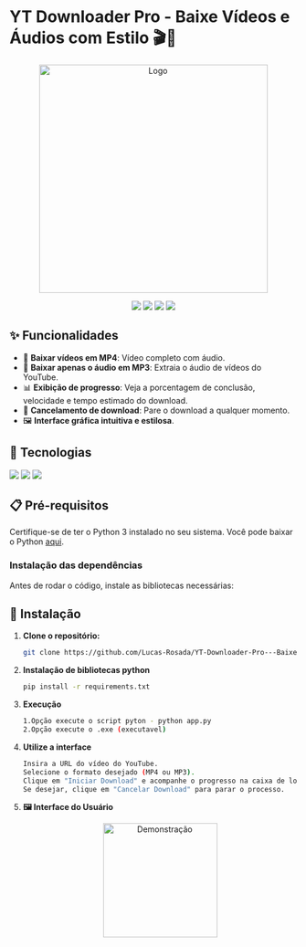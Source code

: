 # YT Downloader Pro - Baixe Vídeos e Áudios com Estilo 🎬🎵

<p align="center">
   <img src="url" width="400" height="400" alt="Logo"/> 
</p>

<p align="center">
  <img src="https://img.shields.io/badge/status-concluído-green">
  <img src="https://img.shields.io/github/stars/Lucas-Rosada/YT-Downloader-Pro">
  <img src="https://img.shields.io/github/issues/Lucas-Rosada/YT-Downloader-Pro">
  <img src="https://img.shields.io/github/forks/Lucas-Rosada/YT-Downloader-Pro">
</p>

## ✨ Funcionalidades

- 🎥 **Baixar vídeos em MP4**: Vídeo completo com áudio.
- 🎵 **Baixar apenas o áudio em MP3**: Extraia o áudio de vídeos do YouTube.
- 📊 **Exibição de progresso**: Veja a porcentagem de conclusão, velocidade e tempo estimado do download.
- 🛑 **Cancelamento de download**: Pare o download a qualquer momento.
- 🖼 **Interface gráfica intuitiva e estilosa**.

## 🚀 Tecnologias

<p align="left">
  <img src="https://img.shields.io/badge/python-3776AB?style=for-the-badge&logo=python&logoColor=white">
  <img src="https://img.shields.io/badge/customtkinter-00497A?style=for-the-badge&logoColor=white">
  <img src="https://img.shields.io/badge/yt--dlp-026464?style=for-the-badge&logoColor=white">
</p>

## 📋 Pré-requisitos

Certifique-se de ter o Python 3 instalado no seu sistema. Você pode baixar o Python [aqui](https://www.python.org/).

### Instalação das dependências

Antes de rodar o código, instale as bibliotecas necessárias:

## 🔧 Instalação

1. **Clone o repositório:**
   ```bash
   git clone https://github.com/Lucas-Rosada/YT-Downloader-Pro---Baixe-V-deos-e-udios-com-Estilo-.git
   
2. **Instalação de bibliotecas python**
   ```bash
   pip install -r requirements.txt

3. **Execução**
   ````bash
   1.Opção execute o script pyton - python app.py
   2.Opção execute o .exe (executavel)

5. **Utilize a interface**
   ```bash
   Insira a URL do vídeo do YouTube.
   Selecione o formato desejado (MP4 ou MP3).
   Clique em "Iniciar Download" e acompanhe o progresso na caixa de logs.
   Se desejar, clique em "Cancelar Download" para parar o processo.
   
6. **🖼️ Interface do Usuário**
   <p align="center"> <img src="url" alt="Demonstração" width="200"> </p>
